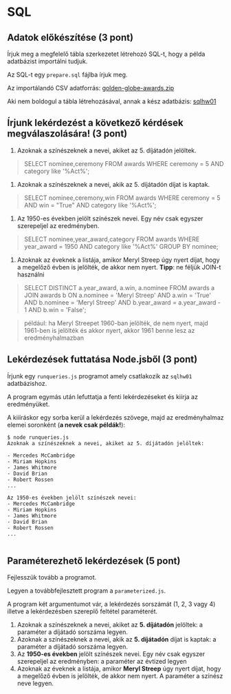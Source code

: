 # SQL

## Adatok előkészítése (3 pont)

Írjuk meg a megfelelő tábla szerkezetet létrehozó SQL-t,
hogy a példa adatbázist importálni tudjuk.

Az SQL-t egy `prepare.sql` fájlba írjuk meg.

Az importálandó CSV adatforrás: [golden-globe-awards.zip](./golden-globe-awards.zip)

Aki nem boldogul a tábla létrehozásával, annak a kész adatbázis: [sqlhw01](./sqlhw01)

## Írjunk lekérdezést a következő kérdések megválaszolására! (3 pont)

1. Azoknak a színészeknek a nevei, akiket az 5. díjátadón jelöltek.
> SELECT nominee,ceremony FROM awards WHERE ceremony = 5 AND category like '%Act%';

1. Azoknak a színészeknek a nevei, akik az 5. díjátadón díjat is kaptak.
> SELECT nominee,ceremony,win FROM awards WHERE ceremony = 5 AND win = "True" AND category like '%Act%';

1. Az 1950-es években jelölt színészek nevei. Egy név csak egyszer szerepeljel az eredményben.
> SELECT nominee,year_award,category FROM awards WHERE year_award = 1950 AND category like '%Act%' GROUP BY nominee;

1. Azoknak az éveknek a listája, amikor Meryl Streep úgy nyert díjat, hogy a megelőző évben is jelölték, de akkor nem nyert.
**Tipp**: ne féljük JOIN-t használni

 > SELECT DISTINCT a.year_award, a.win, a.nominee FROM awards a
   JOIN awards b
   ON a.nominee = 'Meryl Streep'
   AND a.win = 'True'
   AND b.nominee = 'Meryl Streep'
   AND b.year_award = a.year_award - 1
   AND b.win = 'False';

> például: ha Meryl Streepet 1960-ban jelölték, de nem nyert, majd 1961-ben is jelölték és akkor nyert, akkor 1961 benne lesz az eredményhalmazban

## Lekérdezések futtatása Node.jsből (3 pont)

Írjunk egy `runqueries.js` programot amely csatlakozik az `sqlhw01` adatbázishoz.

A program egymás után lefuttatja a fenti lekérdezéseket és kiírja az eredményüket.

A kiííráskor egy sorba kerül a lekérdezés szövege, majd az eredményhalmaz elemei soronként (**a nevek csak példák!**):

```
$ node runqueries.js
Azoknak a színészeknek a nevei, akiket az 5. díjátadón jelöltek:

- Mercedes McCambridge          
- Miriam Hopkins                
- James Whitmore                
- David Brian                   
- Robert Rossen 
...

Az 1950-es években jelölt színészek nevei:
- Mercedes McCambridge          
- Miriam Hopkins                
- James Whitmore                
- David Brian                   
- Robert Rossen 
...


```

## Paraméterezhető lekérdezések (5 pont)

Fejlesszük tovább a programot.

Legyen a továbbfejlesztett program a `parameterized.js`.

A program két argumentumot vár, a lekérdezés sorszámát (1, 2, 3 vagy 4) illetve a lekérdezésben szereplő feltétel paraméterét.

1. Azoknak a színészeknek a nevei, akiket az **5. díjátadón** jelöltek: a paraméter a díjátadó sorszáma legyen.
1. Azoknak a színészeknek a nevei, akik az **5. díjátadón** díjat is kaptak: a paraméter a díjátadó sorszáma legyen.
1. Az **1950-es években** jelölt színészek nevei. Egy név csak egyszer szerepeljel az eredményben: a paraméter az évtized legyen
1. Azoknak az éveknek a listája, amikor **Meryl Streep** úgy nyert díjat, hogy a megelőző évben is jelölték, de akkor nem nyert.
A paraméter a színész neve legyen.
